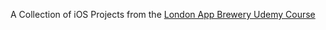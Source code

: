 A Collection of iOS Projects from the [London App Brewery Udemy Course](https://www.udemy.com/course/ios-13-app-development-bootcamp/)
